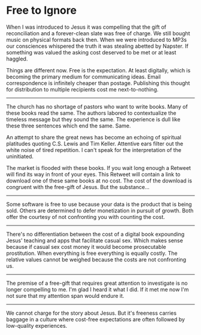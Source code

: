 <!--data 2019-02-22 #jesus -->

# Free to Ignore

When I was introduced to Jesus it was compelling that the gift of reconciliation and a forever-clean slate was free of charge.
We still bought music on physical formats back then.
When we were introduced to MP3s our consciences whispered the truth it was stealing abetted by Napster.
If something was valued the asking cost deserved to be met or at least haggled.

Things are different now.
Free is the expectation.
At least digitally, which is becoming the primary medium for communicating ideas.
Email correspondence is infinitely cheaper than postage.
Publishing this thought for distribution to multiple recipients cost me next-to-nothing.

---

The church has no shortage of pastors who want to write books.
Many of these books read the same.
The authors labored to contextualize the timeless message but they sound the same.
The experience is dull like these three sentences which end the same.
Same.

An attempt to share the great news has become an echoing of spiritual platitudes quoting C.S. Lewis and Tim Keller.
Attentive ears filter out the white noise of tired repetition.
I can't speak for the interpretation of the uninitiated.

The market is flooded with these books.
If you wait long enough a Retweet will find its way in front of your eyes.
This Retweet will contain a link to download one of these same books at no cost.
The cost of the download is congruent with the free-gift of Jesus.
But the substance...

---

Some software is free to use because your data is the product that is being sold.
Others are determined to defer monetization in pursuit of growth.
Both offer the courtesy of not confronting you with counting the cost.

---

There's no differentiation between the cost of a digital book expounding Jesus' teaching and apps that facilitate casual sex.
Which makes sense because if casual sex cost money it would become prosecutable prostitution.
When everything is free everything is equally costly.
The relative values cannot be weighed because the costs are not confronting us.

---

The premise of a free-gift that requires great attention to investigate is no longer compelling to me.
I'm glad I heard it what I did.
If it met me now I'm not sure that my attention span would endure it.

---

We cannot charge for the story about Jesus.
But it's freeness carries baggage in a culture where cost-free expectations are often followed by low-quality experiences.